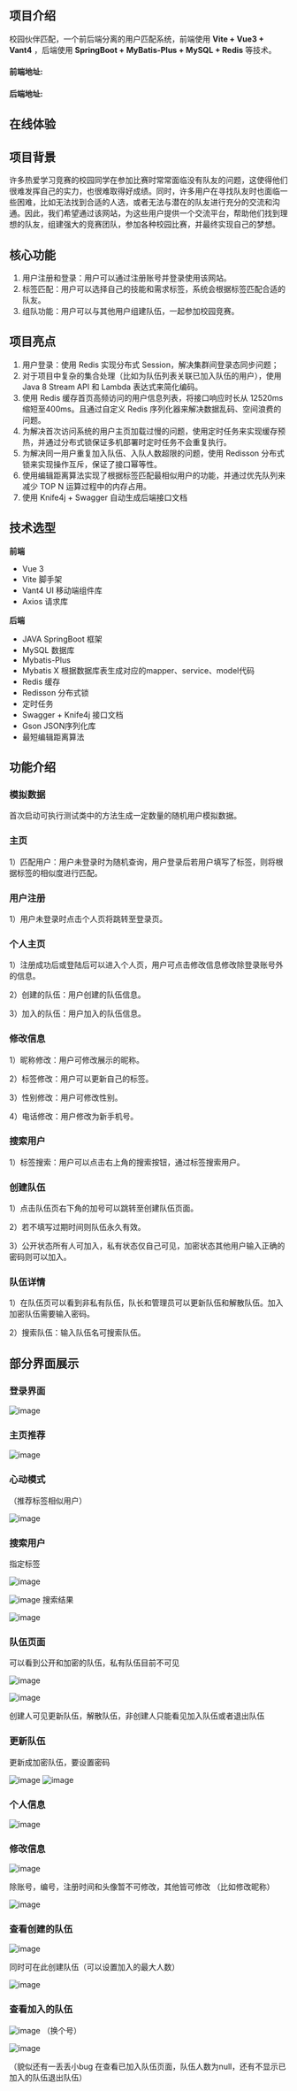 ## 项目介绍

校园伙伴匹配，一个前后端分离的用户匹配系统，前端使用 **Vite + Vue3 + Vant4** ，后端使用 **SpringBoot + MyBatis-Plus + MySQL + Redis** 等技术。

#### 前端地址:



#### 后端地址:



## 在线体验





## 项目背景



许多热爱学习竞赛的校园同学在参加比赛时常常面临没有队友的问题，这使得他们很难发挥自己的实力，也很难取得好成绩。同时，许多用户在寻找队友时也面临一些困难，比如无法找到合适的人选，或者无法与潜在的队友进行充分的交流和沟通。因此，我们希望通过该网站，为这些用户提供一个交流平台，帮助他们找到理想的队友，组建强大的竞赛团队，参加各种校园比赛，并最终实现自己的梦想。

## 核心功能



1. 用户注册和登录：用户可以通过注册账号并登录使用该网站。
2. 标签匹配：用户可以选择自己的技能和需求标签，系统会根据标签匹配合适的队友。
3. 组队功能：用户可以与其他用户组建队伍，一起参加校园竞赛。

## 项目亮点

1. 用户登录：使用 Redis 实现分布式 Session，解决集群间登录态同步问题；
2. 对于项目中复杂的集合处理（比如为队伍列表关联已加入队伍的用户），使用 Java 8 Stream API 和 Lambda 表达式来简化编码。
3. 使用 Redis 缓存首页高频访问的用户信息列表，将接口响应时长从 12520ms缩短至400ms。且通过自定义 Redis 序列化器来解决数据乱码、空间浪费的问题。
4. 为解决首次访问系统的用户主页加载过慢的问题，使用定时任务来实现缓存预热，并通过分布式锁保证多机部署时定时任务不会重复执行。
5. 为解决同一用户重复加入队伍、入队人数超限的问题，使用 Redisson 分布式锁来实现操作互斥，保证了接口幂等性。
6. 使用编辑距离算法实现了根据标签匹配最相似用户的功能，并通过优先队列来减少 TOP N 运算过程中的内存占用。
7. 使用 Knife4j + Swagger 自动生成后端接口文档

## 技术选型



**前端**

- Vue 3
- Vite 脚手架
- Vant4 UI 移动端组件库
- Axios 请求库

**后端**

- JAVA SpringBoot 框架
- MySQL 数据库
- Mybatis-Plus
- Mybatis X 根据数据库表生成对应的mapper、service、model代码
- Redis 缓存
- Redisson 分布式锁
- 定时任务
- Swagger + Knife4j 接口文档
- Gson JSON序列化库
- 最短编辑距离算法
 ## 功能介绍



### 模拟数据

首次启动可执行测试类中的方法生成一定数量的随机用户模拟数据。

### 主页

1）匹配用户：用户未登录时为随机查询，用户登录后若用户填写了标签，则将根据标签的相似度进行匹配。

### 用户注册



1）用户未登录时点击个人页将跳转至登录页。



### 个人主页

1）注册成功后或登陆后可以进入个人页，用户可点击修改信息修改除登录账号外的信息。

2）创建的队伍：用户创建的队伍信息。

3）加入的队伍：用户加入的队伍信息。

### 修改信息

1）昵称修改：用户可修改展示的昵称。

2）标签修改：用户可以更新自己的标签。

3）性别修改：用户可修改性别。

4）电话修改：用户修改为新手机号。

### 搜索用户

1）标签搜索：用户可以点击右上角的搜索按钮，通过标签搜索用户。

### 创建队伍

1）点击队伍页右下角的加号可以跳转至创建队伍页面。

2）若不填写过期时间则队伍永久有效。

3）公开状态所有人可加入，私有状态仅自己可见，加密状态其他用户输入正确的密码则可以加入。

### 队伍详情

1）在队伍页可以看到非私有队伍，队长和管理员可以更新队伍和解散队伍。加入加密队伍需要输入密码。

2）搜索队伍：输入队伍名可搜索队伍。



## 部分界面展示

### 登录界面
![image](https://github.com/Serendipityzhezi/campus-partner-backend/assets/122675076/d5cfe013-8782-4524-8f50-f8111ad4a334)
### 主页推荐
![image](https://github.com/Serendipityzhezi/campus-partner-backend/assets/122675076/98fa330c-2656-403e-a40e-aa79789e393c)

### 心动模式
（推荐标签相似用户）

![image](https://github.com/Serendipityzhezi/campus-partner-backend/assets/122675076/c5349b52-f13d-4856-b907-e2aa87d75675)

### 搜索用户
指定标签

![image](https://github.com/Serendipityzhezi/campus-partner-backend/assets/122675076/55465149-b95b-40f5-a395-f5efd67d152a)

![image](https://github.com/Serendipityzhezi/campus-partner-backend/assets/122675076/787d6ea0-e6fd-42e8-9466-cdb4b2345b52)
搜索结果

![image](https://github.com/Serendipityzhezi/campus-partner-backend/assets/122675076/8785c23e-54f8-40b7-b39b-c43a3b54a270)
### 队伍页面

可以看到公开和加密的队伍，私有队伍目前不可见

![image](https://github.com/Serendipityzhezi/campus-partner-backend/assets/122675076/4d74cc57-dbe6-4f59-800c-a44f3102e201)

![image](https://github.com/Serendipityzhezi/campus-partner-backend/assets/122675076/d74bff10-d504-4f8e-83fd-369d30483f1f)

创建人可见更新队伍，解散队伍，非创建人只能看见加入队伍或者退出队伍

### 更新队伍
更新成加密队伍，要设置密码

![image](https://github.com/Serendipityzhezi/campus-partner-backend/assets/122675076/2fe4de58-1608-4e3a-bb83-781937dfc60f)
![image](https://github.com/Serendipityzhezi/campus-partner-backend/assets/122675076/bf9493eb-b411-4db9-b06e-9390db6ef73b)
### 个人信息
![image](https://github.com/Serendipityzhezi/campus-partner-backend/assets/122675076/997c583a-7747-43c7-af7e-3a1b9165b1d3)
### 修改信息
![image](https://github.com/Serendipityzhezi/campus-partner-backend/assets/122675076/0162b920-c46a-4f76-bada-fe84d0248dfc)

除账号，编号，注册时间和头像暂不可修改，其他皆可修改
（比如修改昵称）

![image](https://github.com/Serendipityzhezi/campus-partner-backend/assets/122675076/4869ea6d-2249-4e7a-80a8-ce6df63d4bd6)
### 查看创建的队伍
![image](https://github.com/Serendipityzhezi/campus-partner-backend/assets/122675076/a0fb3957-8cdc-48d0-a197-5cb72f132975)

同时可在此创建队伍（可以设置加入的最大人数）

![image](https://github.com/Serendipityzhezi/campus-partner-backend/assets/122675076/4f677c7a-07fa-40aa-8a85-56c9ca62fda5)
### 查看加入的队伍
![image](https://github.com/Serendipityzhezi/campus-partner-backend/assets/122675076/62697419-db80-4ee6-833d-48f074787de9)
（换个号）

![image](https://github.com/Serendipityzhezi/campus-partner-backend/assets/122675076/e322b790-7322-4f45-a48c-a7aac5c7b2f8)

（貌似还有一丢丢小bug 在查看已加入队伍页面，队伍人数为null，还有不显示已加入的队伍退出队伍）
